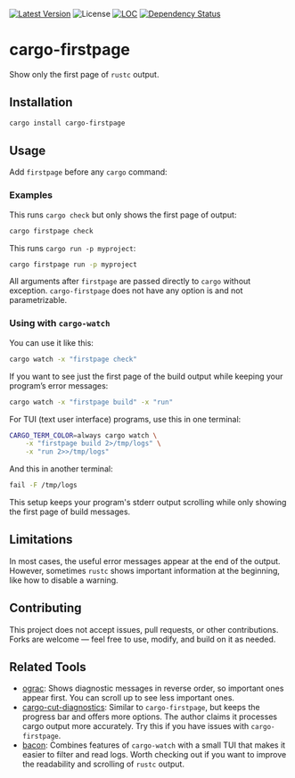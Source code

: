 [![Latest Version](https://img.shields.io/crates/v/cargo-firstpage.svg)](https://crates.io/crates/cargo-firstpage)
![License](https://img.shields.io/crates/l/cargo-firstpage)
[![LOC](https://tokei.rs/b1/github/cecton/cargo-firstpage)](https://github.com/cecton/cargo-firstpage)
[![Dependency Status](https://deps.rs/repo/github/cecton/cargo-firstpage/status.svg)](https://deps.rs/repo/github/cecton/cargo-firstpage)

# cargo-firstpage

Show only the first page of `rustc` output.

## Installation

```bash
cargo install cargo-firstpage
```

## Usage

Add `firstpage` before any `cargo` command:

### Examples

This runs `cargo check` but only shows the first page of output:

```bash
cargo firstpage check
```

This runs `cargo run -p myproject`:

```bash
cargo firstpage run -p myproject
```

All arguments after `firstpage` are passed directly to `cargo` without
exception. `cargo-firstpage` does not have any option is and not
parametrizable.

### Using with `cargo-watch`

You can use it like this:

```bash
cargo watch -x "firstpage check"
```

If you want to see just the first page of the build output while keeping your
program’s error messages:

```bash
cargo watch -x "firstpage build" -x "run"
```

For TUI (text user interface) programs, use this in one terminal:

```bash
CARGO_TERM_COLOR=always cargo watch \
    -x "firstpage build 2>/tmp/logs" \
    -x "run 2>>/tmp/logs"
```

And this in another terminal:

```bash
fail -F /tmp/logs
```

This setup keeps your program's stderr output scrolling while only showing the
first page of build messages.

## Limitations

In most cases, the useful error messages appear at the end of the output.
However, sometimes `rustc` shows important information at the beginning, like
how to disable a warning.

## Contributing

This project does not accept issues, pull requests, or other contributions.
Forks are welcome — feel free to use, modify, and build on it as needed.

## Related Tools

- [ograc](https://crates.io/crates/ograc): Shows diagnostic messages in reverse
  order, so important ones appear first. You can scroll up to see less
  important ones.
- [cargo-cut-diagnostics](https://github.com/SabrinaJewson/cargo-cut-diagnostics):
  Similar to `cargo-firstpage`, but keeps the progress bar and offers more
  options. The author claims it processes cargo output more accurately. Try
  this if you have issues with `cargo-firstpage`.
- [bacon](https://crates.io/crates/bacon): Combines features of `cargo-watch`
  with a small TUI that makes it easier to filter and read logs. Worth checking
  out if you want to improve the readability and scrolling of `rustc` output.
